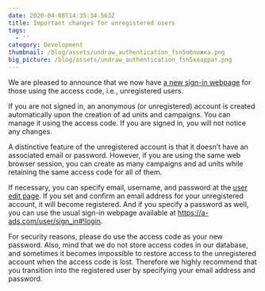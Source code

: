 ```yaml
---
date: 2020-04-08T14:35:34.563Z
title: Important changes for unregistered users
tags:
  - ''
category: Development
thumbnail: /blog/assets/undraw_authentication_fsn5обложка.png
big_picture: /blog/assets/undraw_authentication_fsn5квадрат.png
---
```

We are pleased to announce that we now have [a new sign-in webpage](https://a-ads.com/user/sign_up#!access-code) for those using the access code, i.e., unregistered users.

If you are not signed in, an anonymous (or unregistered) account is created automatically upon the creation of ad units and campaigns. You can manage it using the access code. If you are signed in, you will not notice any changes.

A distinctive feature of the unregistered account is that it doesn’t have an associated email or password. However, if you are using the same web browser session, you can create as many campaigns and ad units while retaining the same access code for all of them.

If necessary, you can specify email, username, and password at the [user edit page](https://a-ads.com/user/edit). If you set and confirm an email address for your unregistered account, it will become registered. And if you specify a password as well, you can use the usual sign-in webpage available at https://a-ads.com/user/sign_in#!login.

For security reasons, please do use the access code as your new password. Also, mind that we do not store access codes in our database, and sometimes it becomes impossible to restore access to the unregistered account when the access code is lost. Therefore we highly recommend that you transition into the registered user by specifying your email address and password.
